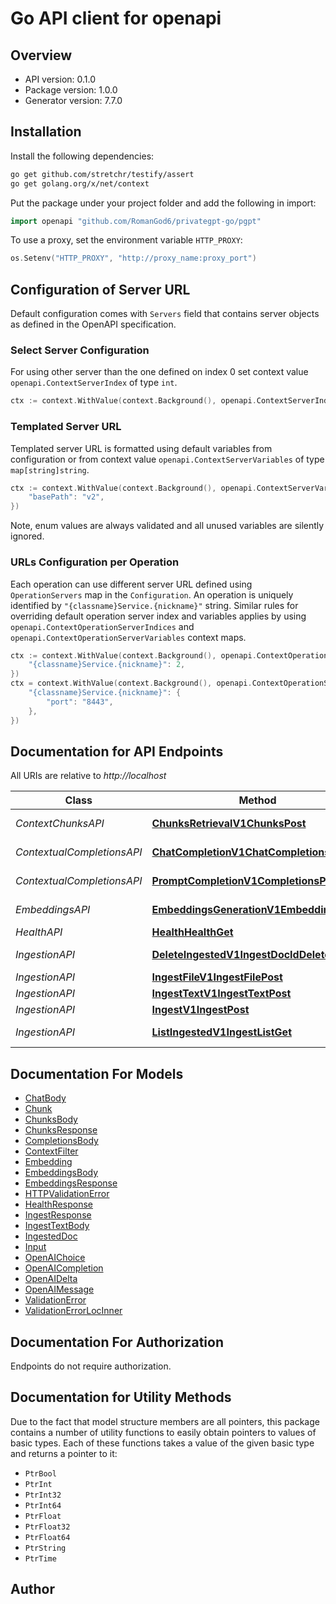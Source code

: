 # Go API client for openapi



## Overview
- API version: 0.1.0
- Package version: 1.0.0
- Generator version: 7.7.0


## Installation

Install the following dependencies:

```sh
go get github.com/stretchr/testify/assert
go get golang.org/x/net/context
```

Put the package under your project folder and add the following in import:

```go
import openapi "github.com/RomanGod6/privategpt-go/pgpt"
```

To use a proxy, set the environment variable `HTTP_PROXY`:

```go
os.Setenv("HTTP_PROXY", "http://proxy_name:proxy_port")
```

## Configuration of Server URL

Default configuration comes with `Servers` field that contains server objects as defined in the OpenAPI specification.

### Select Server Configuration

For using other server than the one defined on index 0 set context value `openapi.ContextServerIndex` of type `int`.

```go
ctx := context.WithValue(context.Background(), openapi.ContextServerIndex, 1)
```

### Templated Server URL

Templated server URL is formatted using default variables from configuration or from context value `openapi.ContextServerVariables` of type `map[string]string`.

```go
ctx := context.WithValue(context.Background(), openapi.ContextServerVariables, map[string]string{
	"basePath": "v2",
})
```

Note, enum values are always validated and all unused variables are silently ignored.

### URLs Configuration per Operation

Each operation can use different server URL defined using `OperationServers` map in the `Configuration`.
An operation is uniquely identified by `"{classname}Service.{nickname}"` string.
Similar rules for overriding default operation server index and variables applies by using `openapi.ContextOperationServerIndices` and `openapi.ContextOperationServerVariables` context maps.

```go
ctx := context.WithValue(context.Background(), openapi.ContextOperationServerIndices, map[string]int{
	"{classname}Service.{nickname}": 2,
})
ctx = context.WithValue(context.Background(), openapi.ContextOperationServerVariables, map[string]map[string]string{
	"{classname}Service.{nickname}": {
		"port": "8443",
	},
})
```

## Documentation for API Endpoints

All URIs are relative to *http://localhost*

Class | Method | HTTP request | Description
------------ | ------------- | ------------- | -------------
*ContextChunksAPI* | [**ChunksRetrievalV1ChunksPost**](docs/ContextChunksAPI.md#chunksretrievalv1chunkspost) | **Post** /v1/chunks | Chunks Retrieval
*ContextualCompletionsAPI* | [**ChatCompletionV1ChatCompletionsPost**](docs/ContextualCompletionsAPI.md#chatcompletionv1chatcompletionspost) | **Post** /v1/chat/completions | Chat Completion
*ContextualCompletionsAPI* | [**PromptCompletionV1CompletionsPost**](docs/ContextualCompletionsAPI.md#promptcompletionv1completionspost) | **Post** /v1/completions | Completion
*EmbeddingsAPI* | [**EmbeddingsGenerationV1EmbeddingsPost**](docs/EmbeddingsAPI.md#embeddingsgenerationv1embeddingspost) | **Post** /v1/embeddings | Embeddings Generation
*HealthAPI* | [**HealthHealthGet**](docs/HealthAPI.md#healthhealthget) | **Get** /health | Health
*IngestionAPI* | [**DeleteIngestedV1IngestDocIdDelete**](docs/IngestionAPI.md#deleteingestedv1ingestdociddelete) | **Delete** /v1/ingest/{doc_id} | Delete Ingested
*IngestionAPI* | [**IngestFileV1IngestFilePost**](docs/IngestionAPI.md#ingestfilev1ingestfilepost) | **Post** /v1/ingest/file | Ingest File
*IngestionAPI* | [**IngestTextV1IngestTextPost**](docs/IngestionAPI.md#ingesttextv1ingesttextpost) | **Post** /v1/ingest/text | Ingest Text
*IngestionAPI* | [**IngestV1IngestPost**](docs/IngestionAPI.md#ingestv1ingestpost) | **Post** /v1/ingest | Ingest
*IngestionAPI* | [**ListIngestedV1IngestListGet**](docs/IngestionAPI.md#listingestedv1ingestlistget) | **Get** /v1/ingest/list | List Ingested


## Documentation For Models

 - [ChatBody](docs/ChatBody.md)
 - [Chunk](docs/Chunk.md)
 - [ChunksBody](docs/ChunksBody.md)
 - [ChunksResponse](docs/ChunksResponse.md)
 - [CompletionsBody](docs/CompletionsBody.md)
 - [ContextFilter](docs/ContextFilter.md)
 - [Embedding](docs/Embedding.md)
 - [EmbeddingsBody](docs/EmbeddingsBody.md)
 - [EmbeddingsResponse](docs/EmbeddingsResponse.md)
 - [HTTPValidationError](docs/HTTPValidationError.md)
 - [HealthResponse](docs/HealthResponse.md)
 - [IngestResponse](docs/IngestResponse.md)
 - [IngestTextBody](docs/IngestTextBody.md)
 - [IngestedDoc](docs/IngestedDoc.md)
 - [Input](docs/Input.md)
 - [OpenAIChoice](docs/OpenAIChoice.md)
 - [OpenAICompletion](docs/OpenAICompletion.md)
 - [OpenAIDelta](docs/OpenAIDelta.md)
 - [OpenAIMessage](docs/OpenAIMessage.md)
 - [ValidationError](docs/ValidationError.md)
 - [ValidationErrorLocInner](docs/ValidationErrorLocInner.md)


## Documentation For Authorization

Endpoints do not require authorization.


## Documentation for Utility Methods

Due to the fact that model structure members are all pointers, this package contains
a number of utility functions to easily obtain pointers to values of basic types.
Each of these functions takes a value of the given basic type and returns a pointer to it:

* `PtrBool`
* `PtrInt`
* `PtrInt32`
* `PtrInt64`
* `PtrFloat`
* `PtrFloat32`
* `PtrFloat64`
* `PtrString`
* `PtrTime`

## Author



